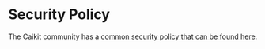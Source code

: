 # Security Policy

The Caikit community has a [common security policy that can be found here](https://github.com/caikit/community/blob/main/SECURITY.md).
